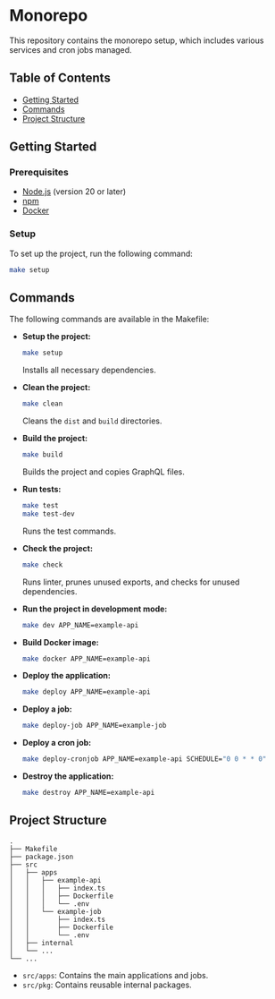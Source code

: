 # Monorepo

This repository contains the monorepo setup, which includes various services and cron jobs managed.

## Table of Contents

- [Getting Started](#getting-started)
- [Commands](#commands)
- [Project Structure](#project-structure)

## Getting Started

### Prerequisites

- [Node.js](https://nodejs.org/) (version 20 or later)
- [npm](https://www.npmjs.com/)
- [Docker](https://www.docker.com/)

### Setup

To set up the project, run the following command:

```sh
make setup
```

## Commands

The following commands are available in the Makefile:

- **Setup the project:**

  ```sh
  make setup
  ```

  Installs all necessary dependencies.

- **Clean the project:**

  ```sh
  make clean
  ```

  Cleans the `dist` and `build` directories.

- **Build the project:**

  ```sh
  make build
  ```

  Builds the project and copies GraphQL files.

- **Run tests:**

  ```sh
  make test
  make test-dev
  ```

  Runs the test commands.

- **Check the project:**

  ```sh
  make check
  ```

  Runs linter, prunes unused exports, and checks for unused dependencies.

- **Run the project in development mode:**

  ```sh
  make dev APP_NAME=example-api
  ```

- **Build Docker image:**

  ```sh
  make docker APP_NAME=example-api
  ```

- **Deploy the application:**

  ```sh
  make deploy APP_NAME=example-api
  ```

- **Deploy a job:**

  ```sh
  make deploy-job APP_NAME=example-job
  ```

- **Deploy a cron job:**

  ```sh
  make deploy-cronjob APP_NAME=example-api SCHEDULE="0 0 * * 0"
  ```

- **Destroy the application:**
  ```sh
  make destroy APP_NAME=example-api
  ```

## Project Structure

```plaintext
.
├── Makefile
├── package.json
├── src
│   ├── apps
│   │   ├── example-api
│   │   │   ├── index.ts
│   │   │   ├── Dockerfile
│   │   │   └── .env
│   │   └── example-job
│   │       ├── index.ts
│   │       ├── Dockerfile
│   │       └── .env
│   ├── internal
│   └── ...
└── ...
```

- `src/apps`: Contains the main applications and jobs.
- `src/pkg`: Contains reusable internal packages.
